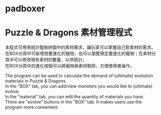 padboxer
========
Puzzle & Dragons 素材管理程式
========
本程式可用來統計龍族拼圖中的素材需求，讓玩家可以掌握自己對素材的需求。<br>
在BOX分頁中可新增想要進化的寵物，也可以瀏覽預定要進化的寵物；在素材分頁中可以修改現有素材的數量，以供統計。<br>
在BOX分頁中的進化按鈕可以將寵物與素材刪除，方便使用者操作。

The program can be used to calculate the demand of (ultimate) evolution materials in Puzzle & Dragons.<br>
In the "BOX" tab, you can add/view monsters you would like to (ultimate) evolve.<br>
In the "material" tab, you can edit the quantity of materials you have.<br>
There are "evolve" buttons in the "BOX" tab. It makes users use the program more convenient.
